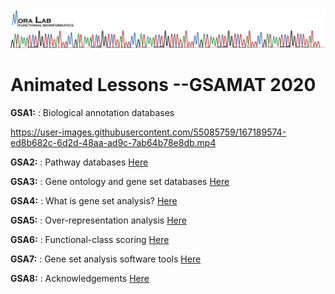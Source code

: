 <img src="https://github.com/mora-lab/mora-lab.github.io/blob/master/picture/MORALAB_Banner.png">

# Animated Lessons --GSAMAT 2020

**GSA1:** : Biological annotation databases 

https://user-images.githubusercontent.com/55085759/167189574-ed8b682c-6d2d-48aa-ad9c-7ab64b78e8db.mp4

**GSA2:** : Pathway databases [Here](https://github.com/gsa-central/animations/tree/main/GSAMAT2020/GSA2.mp4)

**GSA3:** : Gene ontology and gene set databases [Here](https://github.com/gsa-central/animations/tree/main/GSAMAT2020/GSA3.mp4)

**GSA4:** : What is gene set analysis? [Here](https://github.com/gsa-central/animations/tree/main/GSAMAT2020/GSA4.mp4)

**GSA5:** : Over-representation analysis [Here](https://github.com/gsa-central/animations/tree/main/GSAMAT2020/GSA5.mp4)

**GSA6:** : Functional-class scoring [Here](https://github.com/gsa-central/animations/tree/main/GSAMAT2020/GSA6.mp4)

**GSA7:** : Gene set analysis software tools [Here](https://github.com/gsa-central/animations/tree/main/GSAMAT2020/GSA7.mp4)

**GSA8:** : Acknowledgements [Here](https://github.com/gsa-central/animations/tree/main/GSAMAT2020/GSA8.mp4)
